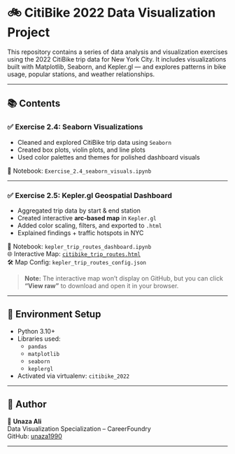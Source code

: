 # 🚲 CitiBike 2022 Data Visualization Project

This repository contains a series of data analysis and visualization exercises using the 2022 CitiBike trip data for New York City. It includes visualizations built with Matplotlib, Seaborn, and Kepler.gl — and explores patterns in bike usage, popular stations, and weather relationships.

---

## 📚 Contents

### ✅ Exercise 2.4: Seaborn Visualizations
- Cleaned and explored CitiBike trip data using `Seaborn`
- Created box plots, violin plots, and line plots
- Used color palettes and themes for polished dashboard visuals

📁 Notebook: `Exercise_2.4_seaborn_visuals.ipynb`

---

### ✅ Exercise 2.5: Kepler.gl Geospatial Dashboard
- Aggregated trip data by start & end station
- Created interactive **arc-based map** in `Kepler.gl`
- Added color scaling, filters, and exported to `.html`
- Explained findings + traffic hotspots in NYC

📁 Notebook: `kepler_trip_routes_dashboard.ipynb`  
🌐 Interactive Map: [`citibike_trip_routes.html`](./citibike_trip_routes.html)  
🛠️ Map Config: `kepler_trip_routes_config.json`

> **Note:** The interactive map won’t display on GitHub, but you can click **“View raw”** to download and open it in your browser.

---

## 🧪 Environment Setup

- Python 3.10+
- Libraries used:
  - `pandas`
  - `matplotlib`
  - `seaborn`
  - `keplergl`
- Activated via virtualenv: `citibike_2022`

---

## 📎 Author

👤 **Unaza Ali**  
Data Visualization Specialization – CareerFoundry  
GitHub: [unaza1990](https://github.com/unaza1990)

---

